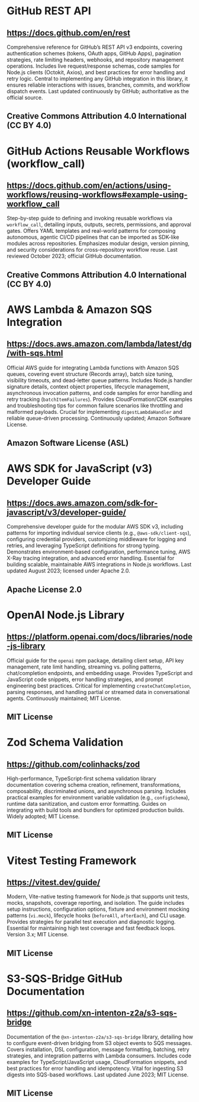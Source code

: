 # GitHub REST API
## https://docs.github.com/en/rest
Comprehensive reference for GitHub’s REST API v3 endpoints, covering authentication schemes (tokens, OAuth apps, GitHub Apps), pagination strategies, rate limiting headers, webhooks, and repository management operations. Includes live request/response schemas, code samples for Node.js clients (Octokit, Axios), and best practices for error handling and retry logic. Central to implementing any GitHub integration in this library, it ensures reliable interactions with issues, branches, commits, and workflow dispatch events. Last updated continuously by GitHub; authoritative as the official source.
## Creative Commons Attribution 4.0 International (CC BY 4.0)

# GitHub Actions Reusable Workflows (workflow_call)
## https://docs.github.com/en/actions/using-workflows/reusing-workflows#example-using-workflow_call
Step-by-step guide to defining and invoking reusable workflows via `workflow_call`, detailing inputs, outputs, secrets, permissions, and approval gates. Offers YAML templates and real-world patterns for composing autonomous, agentic CI/CD pipelines that can be imported as SDK-like modules across repositories. Emphasizes modular design, version pinning, and security considerations for cross-repository workflow reuse. Last reviewed October 2023; official GitHub documentation.
## Creative Commons Attribution 4.0 International (CC BY 4.0)

# AWS Lambda & Amazon SQS Integration
## https://docs.aws.amazon.com/lambda/latest/dg/with-sqs.html
Official AWS guide for integrating Lambda functions with Amazon SQS queues, covering event structure (Records array), batch size tuning, visibility timeouts, and dead-letter queue patterns. Includes Node.js handler signature details, context object properties, lifecycle management, asynchronous invocation patterns, and code samples for error handling and retry tracking (`batchItemFailures`). Provides CloudFormation/CDK examples and troubleshooting tips for common failure scenarios like throttling and malformed payloads. Crucial for implementing `digestLambdaHandler` and reliable queue-driven processing. Continuously updated; Amazon Software License.
## Amazon Software License (ASL)

# AWS SDK for JavaScript (v3) Developer Guide
## https://docs.aws.amazon.com/sdk-for-javascript/v3/developer-guide/
Comprehensive developer guide for the modular AWS SDK v3, including patterns for importing individual service clients (e.g., `@aws-sdk/client-sqs`), configuring credential providers, customizing middleware for logging and retries, and leveraging TypeScript definitions for strong typing. Demonstrates environment-based configuration, performance tuning, AWS X-Ray tracing integration, and advanced error handling. Essential for building scalable, maintainable AWS integrations in Node.js workflows. Last updated August 2023; licensed under Apache 2.0.
## Apache License 2.0

# OpenAI Node.js Library
## https://platform.openai.com/docs/libraries/node-js-library
Official guide for the `openai` npm package, detailing client setup, API key management, rate limit handling, streaming vs. polling patterns, chat/completion endpoints, and embedding usage. Provides TypeScript and JavaScript code snippets, error handling strategies, and prompt engineering best practices. Critical for implementing `createChatCompletion`, parsing responses, and handling partial or streamed data in conversational agents. Continuously maintained; MIT License.
## MIT License

# Zod Schema Validation
## https://github.com/colinhacks/zod
High-performance, TypeScript-first schema validation library documentation covering schema creation, refinement, transformations, composability, discriminated unions, and asynchronous parsing. Includes practical examples for environment variable validation (e.g., `configSchema`), runtime data sanitization, and custom error formatting. Guides on integrating with build tools and bundlers for optimized production builds. Widely adopted; MIT License.
## MIT License

# Vitest Testing Framework
## https://vitest.dev/guide/
Modern, Vite-native testing framework for Node.js that supports unit tests, mocks, snapshots, coverage reporting, and isolation. The guide includes setup instructions, configuration options, fixture and environment mocking patterns (`vi.mock`), lifecycle hooks (`beforeAll`, `afterEach`), and CLI usage. Provides strategies for parallel test execution and diagnostic logging. Essential for maintaining high test coverage and fast feedback loops. Version 3.x; MIT License.
## MIT License

# S3-SQS-Bridge GitHub Documentation
## https://github.com/xn-intenton-z2a/s3-sqs-bridge
Documentation of the `@xn-intenton-z2a/s3-sqs-bridge` library, detailing how to configure event-driven bridging from S3 object events to SQS messages. Covers installation, DSL configuration, message formatting, batching, retry strategies, and integration patterns with Lambda consumers. Includes code examples for TypeScript/JavaScript usage, CloudFormation snippets, and best practices for error handling and idempotency. Vital for ingesting S3 digests into SQS-based workflows. Last updated June 2023; MIT License.
## MIT License